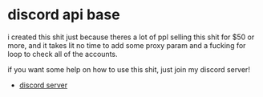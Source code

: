 # discord api base

i created this shit just because theres a lot of ppl selling this shit for $50 or more, and it takes lit no time to add some proxy param and a fucking for loop to check all of the accounts.

if you want some help on how to use this shit, just join my discord server!
- [discord server](https://www.discord.gg/yDV3JSqYVx)

